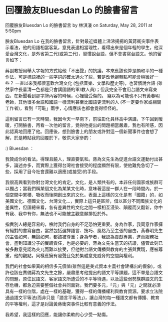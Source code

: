 # 回覆臉友Bluesdan Lo 的臉書留言


回覆臉友Bluesdan Lo 的臉書留言
by 林淇瀁 on Saturday, May 28, 2011 at 5:50pm
 
臉友Bluesdan Lo 在我的臉書留言，針對最近媒體上沸沸揚揚的黃蔣衝突事件表示看法，他的用語相當客氣，意見表達相當理性，看得出來是個年輕的學生，他深愛台灣文化，是外省第二代(或第三代)，習慣說台語，但不會書寫台語文。他的留言如下：
 
蔣副教授用舉大字報的方式給他「不出聲」的抗議，本來應該也算是頗和平的一種作法，可是標語裡的一些字詞的確太過火了些，若是改覺婉轉點可能會稍微好一些？
一直以來我都很喜歡台灣文化 (包括音樂、文學和歷史等)，也習慣說台語 (雖然家中長輩清一色都是只會講國語的軍/教人員)；但我完全不會用台語文來寫東西，在新聞看到那字牌內容的時候，心裡蠻受傷的。
竊以為可能也不只有黃春明老師，其他很多台語和國語一樣流利甚至比國語更流利的人 (不一定要作家或相關工作者)，看到「可恥」兩字，心情應該也都會覺得怪怪的。
 
這則留言已有一天時間，我因今天一早南下，前往彰化員林高中演講，下午回到暖暖，打開臉書，再看一次他的留言，覺得他提出的問題相當嚴肅，我也有所感，因此認真地回應了他。回應後，想到臉書上的朋友或許對這一個新聞事件也會想了解，於是轉貼我的回覆於下，敬供大家參酌：
 
:) Bluesdan ：
 
我贊成你的看法。得理且饒人，理直要氣和。蔣為文先生為促進台語文運動付出甚多，論述亦多，而實際上獲得台灣社會接受的程度顯然有限，使他難免急切了一些，採用了目今社會還難以適應(或接受)的手段。
 
我很高興看到你對台灣文化的肯定。文化，是人類共有的，本非任何國家或族群可以獨占；當我們稱某個文化為某某文化時，意味著這是一群人在一段時間內，於一個空間中累積、吸收而後開創出來的文化。表面上這樣的文化是有「國籍」的，如美國文化、德國文化、台灣文化...，實際上這只是區辨，借以區分不同國族文化的差異性，但匯總來看，各有差異性的文化之間一樣相互浸染、顛覆而又翻新，你中有我、我中有你，無法也不可能被主觀意願排拒於外。
 
指責別人總是容易的，檢討我們自身的不足恐怕更重要。身為作家，我同意作家擁有絕對的書寫自由，當然包括選擇語言、技巧、風格乃至主張的自由，黃春明先生的主張如何，無論如何，都該被尊重；身為學者，我認為貢獻專業，進而服務社會，盡到知識分子的實踐責任，也是必要的，蔣為文先生當天的抗議，儘管此刻已被多數意見認為突兀而難以接受，但他對台語文傳播與教育的主張與實踐，應被尊重，他的觀點，同樣應擁有發聲且免於集體意見威脅的空間與權利。 
 
我們的社會如果真的相信多元價值(雖然這是美式資本主義社會建構出的假象)，或許也該在責備蔣為文先生之餘，嚴肅思考他提出的語文平等課題，這不單是台語文的問題，原住民語文、客家語文所遭受的不平等待遇，以及這些弱勢族群語文的生存危機，都急迫需要整個社會共同面對。我們要多元，「元」與「元」之間就必須具有一樣的位階，處在一樣的基礎，獲得一樣的傳播權利與教育資源。要求立法院通過語文平等法(而非只是「語言平等法」)，讓台灣的每一種語文都有傳播、教育的平等權利，這才是討論黃蔣衝突事件比較有意義的作法。
 
我希望，我這樣的回應，能讓你柔軟的心少受一點傷。
